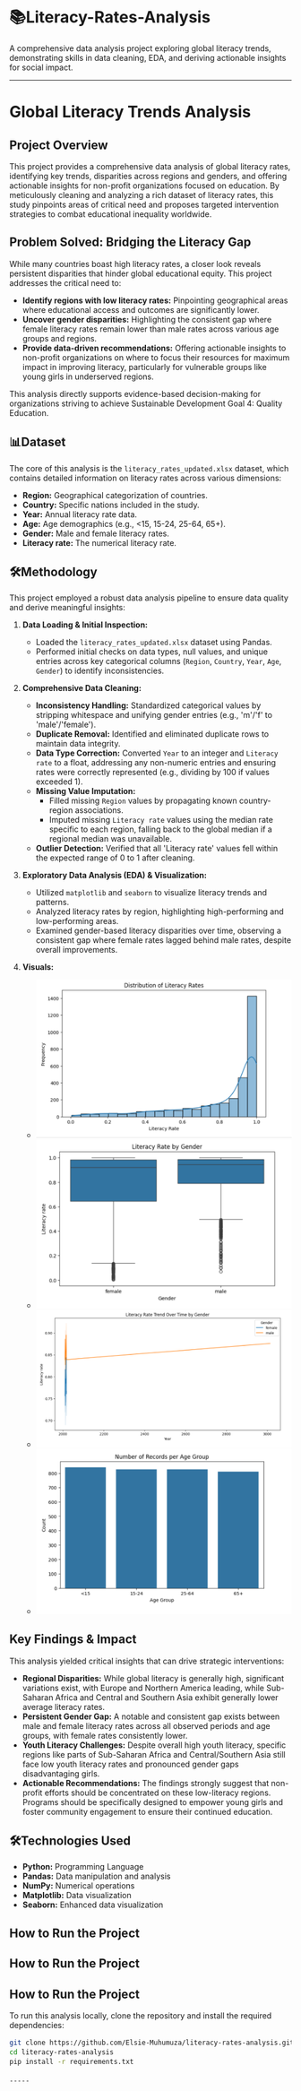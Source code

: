 # 📚Literacy-Rates-Analysis
A comprehensive data analysis project exploring global literacy trends, demonstrating skills in data cleaning, EDA, and deriving actionable insights for social impact.

-----

# Global Literacy Trends Analysis

##  Project Overview

This project provides a comprehensive data analysis of global literacy rates, identifying key trends, disparities across regions and genders, and offering actionable insights for non-profit organizations focused on education. By meticulously cleaning and analyzing a rich dataset of literacy rates, this study pinpoints areas of critical need and proposes targeted intervention strategies to combat educational inequality worldwide.

##  Problem Solved: Bridging the Literacy Gap

While many countries boast high literacy rates, a closer look reveals persistent disparities that hinder global educational equity. This project addresses the critical need to:

  * **Identify regions with low literacy rates:** Pinpointing geographical areas where educational access and outcomes are significantly lower.
  * **Uncover gender disparities:** Highlighting the consistent gap where female literacy rates remain lower than male rates across various age groups and regions.
  * **Provide data-driven recommendations:** Offering actionable insights to non-profit organizations on where to focus their resources for maximum impact in improving literacy, particularly for vulnerable groups like young girls in underserved regions.

This analysis directly supports evidence-based decision-making for organizations striving to achieve Sustainable Development Goal 4: Quality Education.

##  📊Dataset

The core of this analysis is the `literacy_rates_updated.xlsx` dataset, which contains detailed information on literacy rates across various dimensions:

  * **Region:** Geographical categorization of countries.
  * **Country:** Specific nations included in the study.
  * **Year:** Annual literacy rate data.
  * **Age:** Age demographics (e.g., \<15, 15-24, 25-64, 65+).
  * **Gender:** Male and female literacy rates.
  * **Literacy rate:** The numerical literacy rate.

## 🛠Methodology

This project employed a robust data analysis pipeline to ensure data quality and derive meaningful insights:

1.  **Data Loading & Initial Inspection:**

      * Loaded the `literacy_rates_updated.xlsx` dataset using Pandas.
      * Performed initial checks on data types, null values, and unique entries across key categorical columns (`Region`, `Country`, `Year`, `Age`, `Gender`) to identify inconsistencies.

2.  **Comprehensive Data Cleaning:**

      * **Inconsistency Handling:** Standardized categorical values by stripping whitespace and unifying gender entries (e.g., 'm'/'f' to 'male'/'female').
      * **Duplicate Removal:** Identified and eliminated duplicate rows to maintain data integrity.
      * **Data Type Correction:** Converted `Year` to an integer and `Literacy rate` to a float, addressing any non-numeric entries and ensuring rates were correctly represented (e.g., dividing by 100 if values exceeded 1).
      * **Missing Value Imputation:**
          * Filled missing `Region` values by propagating known country-region associations.
          * Imputed missing `Literacy rate` values using the median rate specific to each region, falling back to the global median if a regional median was unavailable.
      * **Outlier Detection:** Verified that all 'Literacy rate' values fell within the expected range of 0 to 1 after cleaning.

3.  **Exploratory Data Analysis (EDA) & Visualization:**

      * Utilized `matplotlib` and `seaborn` to visualize literacy trends and patterns.
      * Analyzed literacy rates by region, highlighting high-performing and low-performing areas.
      * Examined gender-based literacy disparities over time, observing a consistent gap where female rates lagged behind male rates, despite overall improvements.

4. **Visuals:**
     * ![Distribution of Literacy Rates](images/distribution_of_literacy_rates.png)
     * ![Literacy Rates by Gender](images/literacy_rate_by_gender.png)
     * ![Literacy Rate over Time](images/literacy_rate_trend_over_time_by_gender.png)
     * ![Number of Records per Age Group](images/number_of_records_per_age_group.png)
   

##  Key Findings & Impact

This analysis yielded critical insights that can drive strategic interventions:

  * **Regional Disparities:** While global literacy is generally high, significant variations exist, with Europe and Northern America leading, while Sub-Saharan Africa and Central and Southern Asia exhibit generally lower average literacy rates.
  * **Persistent Gender Gap:** A notable and consistent gap exists between male and female literacy rates across all observed periods and age groups, with female rates consistently lower.
  * **Youth Literacy Challenges:** Despite overall high youth literacy, specific regions like parts of Sub-Saharan Africa and Central/Southern Asia still face low youth literacy rates and pronounced gender gaps disadvantaging girls.
  * **Actionable Recommendations:** The findings strongly suggest that non-profit efforts should be concentrated on these low-literacy regions. Programs should be specifically designed to empower young girls and foster community engagement to ensure their continued education.

##  🛠Technologies Used

  * **Python:** Programming Language
  * **Pandas:** Data manipulation and analysis
  * **NumPy:** Numerical operations
  * **Matplotlib:** Data visualization
  * **Seaborn:** Enhanced data visualization

##  How to Run the Project
    
## How to Run the Project

## How to Run the Project

To run this analysis locally, clone the repository and install the required dependencies:

```bash
git clone https://github.com/Elsie-Muhumuza/literacy-rates-analysis.git
cd literacy-rates-analysis
pip install -r requirements.txt

-----
